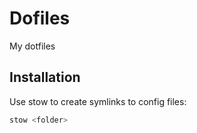 # Dofiles

My dotfiles

## Installation

Use stow to create symlinks to config files:

``` sh
stow <folder>
```
